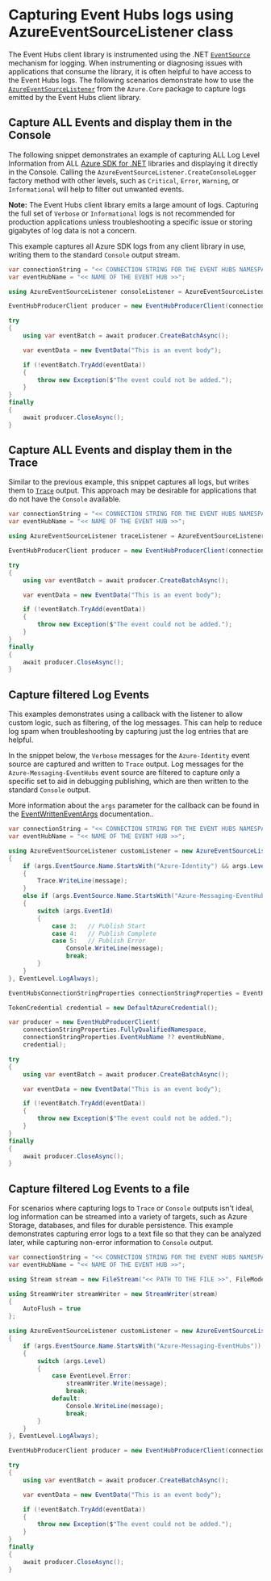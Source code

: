 # Capturing Event Hubs logs using AzureEventSourceListener class

The Event Hubs client library is instrumented using the .NET [`EventSource`](https://docs.microsoft.com/dotnet/api/system.diagnostics.tracing.eventsource) mechanism for logging. When instrumenting or diagnosing issues with applications that consume the library, it is often helpful to have access to the Event Hubs logs.  The following scenarios demonstrate how to use the [`AzureEventSourceListener`](https://github.com/Azure/azure-sdk-for-net/blob/main/sdk/core/Azure.Core/samples/Diagnostics.md#logging) from the `Azure.Core` package to capture logs emitted by the Event Hubs client library.

## Capture ALL Events and display them in the Console

The following snippet demonstrates an example of capturing ALL Log Level Information from ALL [Azure SDK for .NET](https://github.com/Azure/azure-sdk-for-net) libraries and displaying it directly in the Console.  Calling the `AzureEventSourceListener.CreateConsoleLogger` factory method with other levels, such as `Critical`, `Error`, `Warning`, or `Informational` will help to filter out unwanted events.

**Note:** The Event Hubs client library emits a large amount of logs.  Capturing the full set of `Verbose` or `Informational` logs is not recommended for production applications unless troubleshooting a specific issue or storing gigabytes of log data is not a concern.

This example captures all Azure SDK logs from any client library in use, writing them to the standard `Console` output stream.

```C# Snippet:EventHubs_Sample10_ConsoleListener
var connectionString = "<< CONNECTION STRING FOR THE EVENT HUBS NAMESPACE >>";
var eventHubName = "<< NAME OF THE EVENT HUB >>";

using AzureEventSourceListener consoleListener = AzureEventSourceListener.CreateConsoleLogger(EventLevel.LogAlways);

EventHubProducerClient producer = new EventHubProducerClient(connectionString, eventHubName);

try
{
    using var eventBatch = await producer.CreateBatchAsync();

    var eventData = new EventData("This is an event body");

    if (!eventBatch.TryAdd(eventData))
    {
        throw new Exception($"The event could not be added.");
    }
}
finally
{
    await producer.CloseAsync();
}
```

## Capture ALL Events and display them in the Trace

Similar to the previous example, this snippet captures all logs, but writes them to [`Trace`](https://docs.microsoft.com/dotnet/api/system.diagnostics.trace) output.   This approach may be desirable for applications that do not have the `Console` available.

```C# Snippet:EventHubs_Sample10_TraceListener
var connectionString = "<< CONNECTION STRING FOR THE EVENT HUBS NAMESPACE >>";
var eventHubName = "<< NAME OF THE EVENT HUB >>";

using AzureEventSourceListener traceListener = AzureEventSourceListener.CreateTraceLogger(EventLevel.LogAlways);

EventHubProducerClient producer = new EventHubProducerClient(connectionString, eventHubName);

try
{
    using var eventBatch = await producer.CreateBatchAsync();

    var eventData = new EventData("This is an event body");

    if (!eventBatch.TryAdd(eventData))
    {
        throw new Exception($"The event could not be added.");
    }
}
finally
{
    await producer.CloseAsync();
}
```

## Capture filtered Log Events

This examples demonstrates using a callback with the listener to allow custom logic, such as filtering, of the log messages.  This can help to reduce log spam when troubleshooting by capturing just the log entries that are helpful.   

In the snippet below, the `Verbose` messages for the `Azure-Identity` event source are captured and written to `Trace` output.  Log messages for the `Azure-Messaging-EventHubs` event source are filtered to capture only a specific set to aid in debugging publishing, which are then written to the standard `Console` output.

More information about the `args` parameter for the callback can be found in the [EventWrittenEventArgs](https://docs.microsoft.com/dotnet/api/system.diagnostics.tracing.eventwritteneventargs) documentation..

```C# Snippet:EventHubs_Sample10_CustomListenerWithFilter
var connectionString = "<< CONNECTION STRING FOR THE EVENT HUBS NAMESPACE >>";
var eventHubName = "<< NAME OF THE EVENT HUB >>";

using AzureEventSourceListener customListener = new AzureEventSourceListener((args, message) =>
{
    if (args.EventSource.Name.StartsWith("Azure-Identity") && args.Level == EventLevel.Verbose)
    {
        Trace.WriteLine(message);
    }
    else if (args.EventSource.Name.StartsWith("Azure-Messaging-EventHubs"))
    {
        switch (args.EventId)
        {
            case 3:   // Publish Start
            case 4:   // Publish Complete
            case 5:   // Publish Error
                Console.WriteLine(message);
                break;
        }
    }
}, EventLevel.LogAlways);

EventHubsConnectionStringProperties connectionStringProperties = EventHubsConnectionStringProperties.Parse(connectionString);

TokenCredential credential = new DefaultAzureCredential();

var producer = new EventHubProducerClient(
    connectionStringProperties.FullyQualifiedNamespace,
    connectionStringProperties.EventHubName ?? eventHubName,
    credential);

try
{
    using var eventBatch = await producer.CreateBatchAsync();

    var eventData = new EventData("This is an event body");

    if (!eventBatch.TryAdd(eventData))
    {
        throw new Exception($"The event could not be added.");
    }
}
finally
{
    await producer.CloseAsync();
}
```

## Capture filtered Log Events to a file

For scenarios where capturing logs to `Trace` or `Console` outputs isn't ideal, log information can be streamed into a variety of targets, such as Azure Storage, databases, and files for durable persistence.    This example demonstrates capturing error logs to a text file so that they can be analyzed later, while capturing non-error information to `Console` output.  

```C# Snippet:EventHubs_Sample10_CustomListenerWithFile
var connectionString = "<< CONNECTION STRING FOR THE EVENT HUBS NAMESPACE >>";
var eventHubName = "<< NAME OF THE EVENT HUB >>";

using Stream stream = new FileStream("<< PATH TO THE FILE >>", FileMode.OpenOrCreate, FileAccess.Write); 

using StreamWriter streamWriter = new StreamWriter(stream)
{
    AutoFlush = true
};

using AzureEventSourceListener customListener = new AzureEventSourceListener((args, message) =>
{
    if (args.EventSource.Name.StartsWith("Azure-Messaging-EventHubs"))
    {
        switch (args.Level)
        {
            case EventLevel.Error:
                streamWriter.Write(message);
                break;
            default:
                Console.WriteLine(message);
                break;
        }
    }
}, EventLevel.LogAlways);

EventHubProducerClient producer = new EventHubProducerClient(connectionString, eventHubName);

try
{
    using var eventBatch = await producer.CreateBatchAsync();

    var eventData = new EventData("This is an event body");

    if (!eventBatch.TryAdd(eventData))
    {
        throw new Exception($"The event could not be added.");
    }
}
finally
{
    await producer.CloseAsync();
}
```
